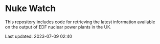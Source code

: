 # Nuke Watch

This repository includes code for retrieving the latest information available on the output of EDF nuclear power plants in the UK.

Last updated: 2023-07-09 02:40
